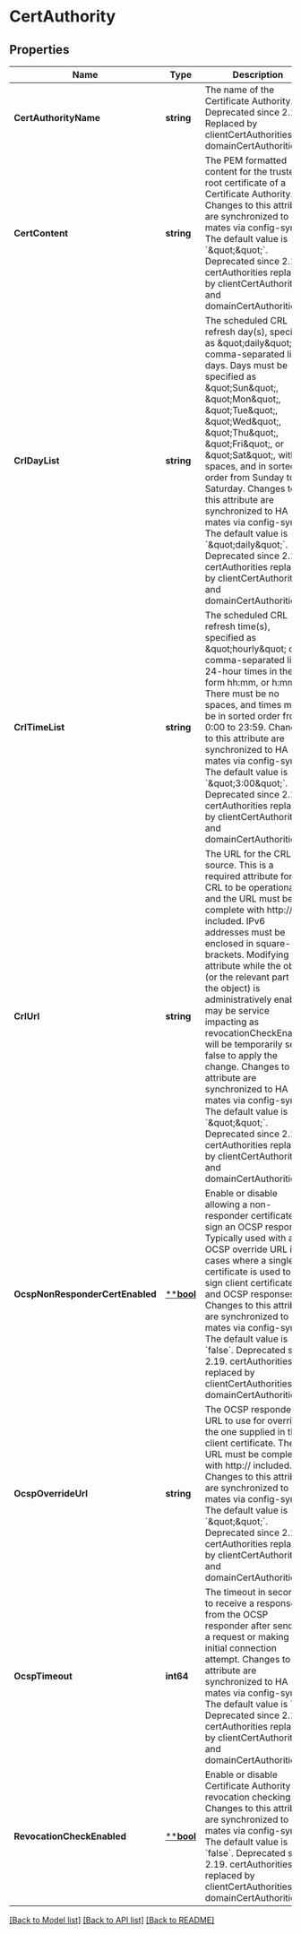 # CertAuthority

## Properties
Name | Type | Description | Notes
------------ | ------------- | ------------- | -------------
**CertAuthorityName** | **string** | The name of the Certificate Authority. Deprecated since 2.19. Replaced by clientCertAuthorities and domainCertAuthorities. | [optional] [default to null]
**CertContent** | **string** | The PEM formatted content for the trusted root certificate of a Certificate Authority. Changes to this attribute are synchronized to HA mates via config-sync. The default value is &#x60;\&quot;\&quot;&#x60;. Deprecated since 2.19. certAuthorities replaced by clientCertAuthorities and domainCertAuthorities. | [optional] [default to null]
**CrlDayList** | **string** | The scheduled CRL refresh day(s), specified as \&quot;daily\&quot; or a comma-separated list of days. Days must be specified as \&quot;Sun\&quot;, \&quot;Mon\&quot;, \&quot;Tue\&quot;, \&quot;Wed\&quot;, \&quot;Thu\&quot;, \&quot;Fri\&quot;, or \&quot;Sat\&quot;, with no spaces, and in sorted order from Sunday to Saturday. Changes to this attribute are synchronized to HA mates via config-sync. The default value is &#x60;\&quot;daily\&quot;&#x60;. Deprecated since 2.19. certAuthorities replaced by clientCertAuthorities and domainCertAuthorities. | [optional] [default to null]
**CrlTimeList** | **string** | The scheduled CRL refresh time(s), specified as \&quot;hourly\&quot; or a comma-separated list of 24-hour times in the form hh:mm, or h:mm. There must be no spaces, and times must be in sorted order from 0:00 to 23:59. Changes to this attribute are synchronized to HA mates via config-sync. The default value is &#x60;\&quot;3:00\&quot;&#x60;. Deprecated since 2.19. certAuthorities replaced by clientCertAuthorities and domainCertAuthorities. | [optional] [default to null]
**CrlUrl** | **string** | The URL for the CRL source. This is a required attribute for CRL to be operational and the URL must be complete with http:// included. IPv6 addresses must be enclosed in square-brackets. Modifying this attribute while the object (or the relevant part of the object) is administratively enabled may be service impacting as revocationCheckEnabled will be temporarily set to false to apply the change. Changes to this attribute are synchronized to HA mates via config-sync. The default value is &#x60;\&quot;\&quot;&#x60;. Deprecated since 2.19. certAuthorities replaced by clientCertAuthorities and domainCertAuthorities. | [optional] [default to null]
**OcspNonResponderCertEnabled** | [****bool**](*bool.md) | Enable or disable allowing a non-responder certificate to sign an OCSP response. Typically used with an OCSP override URL in cases where a single certificate is used to sign client certificates and OCSP responses. Changes to this attribute are synchronized to HA mates via config-sync. The default value is &#x60;false&#x60;. Deprecated since 2.19. certAuthorities replaced by clientCertAuthorities and domainCertAuthorities. | [optional] [default to null]
**OcspOverrideUrl** | **string** | The OCSP responder URL to use for overriding the one supplied in the client certificate. The URL must be complete with http:// included. Changes to this attribute are synchronized to HA mates via config-sync. The default value is &#x60;\&quot;\&quot;&#x60;. Deprecated since 2.19. certAuthorities replaced by clientCertAuthorities and domainCertAuthorities. | [optional] [default to null]
**OcspTimeout** | **int64** | The timeout in seconds to receive a response from the OCSP responder after sending a request or making the initial connection attempt. Changes to this attribute are synchronized to HA mates via config-sync. The default value is &#x60;5&#x60;. Deprecated since 2.19. certAuthorities replaced by clientCertAuthorities and domainCertAuthorities. | [optional] [default to null]
**RevocationCheckEnabled** | [****bool**](*bool.md) | Enable or disable Certificate Authority revocation checking. Changes to this attribute are synchronized to HA mates via config-sync. The default value is &#x60;false&#x60;. Deprecated since 2.19. certAuthorities replaced by clientCertAuthorities and domainCertAuthorities. | [optional] [default to null]

[[Back to Model list]](../README.md#documentation-for-models) [[Back to API list]](../README.md#documentation-for-api-endpoints) [[Back to README]](../README.md)

